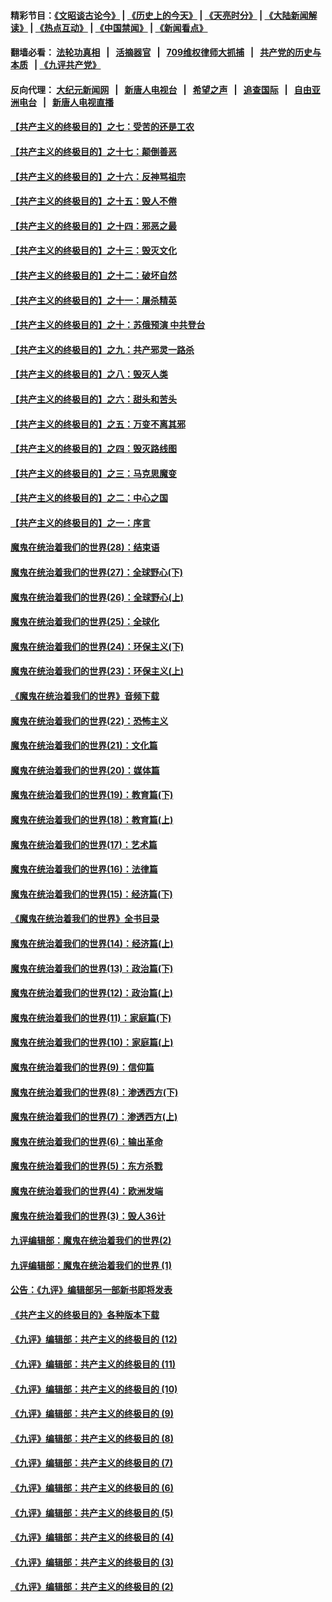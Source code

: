 #### 精彩节目：[《文昭谈古论今》](http://134.209.198.168/wenzhao) | [《历史上的今天》](http://134.209.198.168/today-in-history) | [《天亮时分》](http://134.209.198.168/tianliang) | [《大陆新闻解读》](http://134.209.198.168/ntdtv-comedy) | [《热点互动》](http://134.209.198.168/ntdtv-rdhd)  | [《中国禁闻》](http://134.209.198.168/ntdtv-news) | [《新闻看点》](http://134.209.198.168/news-insight) 

  #### 翻墙必看： [法轮功真相](http://134.209.198.168:10000/videos/truth.html) &nbsp;&nbsp;|&nbsp;&nbsp; [活摘器官](http://134.209.198.168:10000/videos/res/Organs/) &nbsp;&nbsp;|&nbsp;&nbsp; [709维权律师大抓捕](http://134.209.198.168:10000/videos/709/) &nbsp;&nbsp;|&nbsp;&nbsp; [共产党的历史与本质](http://134.209.198.168:10000/videos/ccp.html) &nbsp;&nbsp;| [《九评共产党》](http://134.209.198.168:10000/videos/jiuping/) 

#### 反向代理： [大纪元新闻网](http://134.209.198.168:10080/) &nbsp;&nbsp;|&nbsp;&nbsp; [新唐人电视台](http://134.209.198.168:8000/) &nbsp;&nbsp;|&nbsp;&nbsp; [希望之声](http://134.209.198.168:8200/) &nbsp;&nbsp;|&nbsp;&nbsp; [追查国际](http://134.209.198.168:10010/) &nbsp;&nbsp;|&nbsp;&nbsp; [自由亚洲电台](http://134.209.198.168:9800/) &nbsp;&nbsp;|&nbsp;&nbsp; [新唐人电视直播](http://134.209.198.168/) 

#### [【共产主义的终极目的】之七：受苦的还是工农](../pages/nsc422/n11101809.md?t=04181838) 

#### [【共产主义的终极目的】之十七：颠倒善恶](../pages/nsc422/n11179782.md?t=04181838) 

#### [【共产主义的终极目的】之十六：反神骂祖宗](../pages/nsc422/n11166798.md?t=04181838) 

#### [【共产主义的终极目的】之十五：毁人不倦](../pages/nsc422/n11166792.md?t=04181838) 

#### [【共产主义的终极目的】之十四：邪恶之最](../pages/nsc422/n11150249.md?t=04181838) 

#### [【共产主义的终极目的】之十三：毁灭文化](../pages/nsc422/n11135227.md?t=04181838) 

#### [【共产主义的终极目的】之十二：破坏自然](../pages/nsc422/n11135214.md?t=04181838) 

#### [【共产主义的终极目的】之十一：屠杀精英](../pages/nsc422/n11118442.md?t=04181838) 

#### [【共产主义的终极目的】之十：苏俄预演 中共登台](../pages/nsc422/n11118424.md?t=04181838) 

#### [【共产主义的终极目的】之九：共产邪灵一路杀](../pages/nsc422/n11114139.md?t=04181838) 

#### [【共产主义的终极目的】之八：毁灭人类](../pages/nsc422/n11108503.md?t=04181838) 

#### [【共产主义的终极目的】之六：甜头和苦头](../pages/nsc422/n11096971.md?t=04181838) 

#### [【共产主义的终极目的】之五：万变不离其邪](../pages/nsc422/n11091285.md?t=04181838) 

#### [【共产主义的终极目的】之四：毁灭路线图](../pages/nsc422/n11086284.md?t=04181838) 

#### [【共产主义的终极目的】之三：马克思魔变](../pages/nsc422/n11061941.md?t=04181838) 

#### [【共产主义的终极目的】之二：中心之国](../pages/nsc422/n11047728.md?t=04181838) 

#### [【共产主义的终极目的】之一：序言](../pages/nsc422/n11086077.md?t=04181838) 

#### [魔鬼在统治着我们的世界(28)：结束语](../pages/nsc422/n10936246.md?t=04181838) 

#### [魔鬼在统治着我们的世界(27)：全球野心(下)](../pages/nsc422/n10928319.md?t=04181838) 

#### [魔鬼在统治着我们的世界(26)：全球野心(上)](../pages/nsc422/n10900318.md?t=04181838) 

#### [魔鬼在统治着我们的世界(25)：全球化](../pages/nsc422/n10788205.md?t=04181838) 

#### [魔鬼在统治着我们的世界(24)：环保主义(下)](../pages/nsc422/n10695307.md?t=04181838) 

#### [魔鬼在统治着我们的世界(23)：环保主义(上)](../pages/nsc422/n10688613.md?t=04181838) 

#### [《魔鬼在统治着我们的世界》音频下载](../pages/nsc422/n10635553.md?t=04181838) 

#### [魔鬼在统治着我们的世界(22)：恐怖主义](../pages/nsc422/n10614727.md?t=04181838) 

#### [魔鬼在统治着我们的世界(21)：文化篇](../pages/nsc422/n10597706.md?t=04181838) 

#### [魔鬼在统治着我们的世界(20)：媒体篇](../pages/nsc422/n10586579.md?t=04181838) 

#### [魔鬼在统治着我们的世界(19)：教育篇(下)](../pages/nsc422/n10564808.md?t=04181838) 

#### [魔鬼在统治着我们的世界(18)：教育篇(上)](../pages/nsc422/n10526970.md?t=04181838) 

#### [魔鬼在统治着我们的世界(17)：艺术篇](../pages/nsc422/n10499093.md?t=04181838) 

#### [魔鬼在统治着我们的世界(16)：法律篇](../pages/nsc422/n10485969.md?t=04181838) 

#### [魔鬼在统治着我们的世界(15)：经济篇(下)](../pages/nsc422/n10469975.md?t=04181838) 

#### [《魔鬼在统治着我们的世界》全书目录](../pages/nsc422/n10464261.md?t=04181838) 

#### [魔鬼在统治着我们的世界(14)：经济篇(上)](../pages/nsc422/n10457370.md?t=04181838) 

#### [魔鬼在统治着我们的世界(13)：政治篇(下)](../pages/nsc422/n10448270.md?t=04181838) 

#### [魔鬼在统治着我们的世界(12)：政治篇(上)](../pages/nsc422/n10444576.md?t=04181838) 

#### [魔鬼在统治着我们的世界(11)：家庭篇(下)](../pages/nsc422/n10440961.md?t=04181838) 

#### [魔鬼在统治着我们的世界(10)：家庭篇(上)](../pages/nsc422/n10435448.md?t=04181838) 

#### [魔鬼在统治着我们的世界(9)：信仰篇](../pages/nsc422/n10432159.md?t=04181838) 

#### [魔鬼在统治着我们的世界(8)：渗透西方(下)](../pages/nsc422/n10429603.md?t=04181838) 

#### [魔鬼在统治着我们的世界(7)：渗透西方(上)](../pages/nsc422/n10426013.md?t=04181838) 

#### [魔鬼在统治着我们的世界(6)：输出革命](../pages/nsc422/n10421536.md?t=04181838) 

#### [魔鬼在统治着我们的世界(5)：东方杀戮](../pages/nsc422/n10417707.md?t=04181838) 

#### [魔鬼在统治着我们的世界(4)：欧洲发端](../pages/nsc422/n10414890.md?t=04181838) 

#### [魔鬼在统治着我们的世界(3)：毁人36计](../pages/nsc422/n10411583.md?t=04181838) 

#### [九评编辑部：魔鬼在统治着我们的世界(2)](../pages/nsc422/n10410036.md?t=04181838) 

#### [九评编辑部：魔鬼在统治着我们的世界 (1)](../pages/nsc422/n10406825.md?t=04181838) 

#### [公告：《九评》编辑部另一部新书即将发表](../pages/nsc422/n10405104.md?t=04181838) 

#### [《共产主义的终极目的》各种版本下载](../pages/nsc422/n10022138.md?t=04181838) 

#### [《九评》编辑部：共产主义的终极目的 (12)](../pages/nsc422/n9933272.md?t=04181838) 

#### [《九评》编辑部：共产主义的终极目的 (11)](../pages/nsc422/n9924973.md?t=04181838) 

#### [《九评》编辑部：共产主义的终极目的 (10)](../pages/nsc422/n9920883.md?t=04181838) 

#### [《九评》编辑部：共产主义的终极目的 (9)](../pages/nsc422/n9916363.md?t=04181838) 

#### [《九评》编辑部：共产主义的终极目的 (8)](../pages/nsc422/n9912488.md?t=04181838) 

#### [《九评》编辑部：共产主义的终极目的 (7)](../pages/nsc422/n9901176.md?t=04181838) 

#### [《九评》编辑部：共产主义的终极目的 (6)](../pages/nsc422/n9899359.md?t=04181838) 

#### [《九评》编辑部：共产主义的终极目的 (5)](../pages/nsc422/n9893174.md?t=04181838) 

#### [《九评》编辑部：共产主义的终极目的 (4)](../pages/nsc422/n9891246.md?t=04181838) 

#### [《九评》编辑部：共产主义的终极目的 (3)](../pages/nsc422/n9879879.md?t=04181838) 

#### [《九评》编辑部：共产主义的终极目的 (2)](../pages/nsc422/n9876205.md?t=04181838) 

